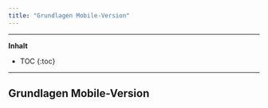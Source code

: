 ```yaml
---
title: "Grundlagen Mobile-Version"
---
```

---------------
__Inhalt__
* TOC
{:toc}
---------------

## Grundlagen Mobile-Version
